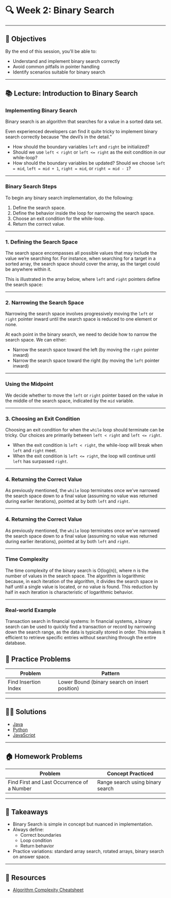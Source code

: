 # 🔍 Week 2: Binary Search

---

## 🎯 Objectives

By the end of this session, you'll be able to:
- Understand and implement binary search correctly
- Avoid common pitfalls in pointer handling
- Identify scenarios suitable for binary search

---

## 📚 Lecture: Introduction to Binary Search

### **Implementing Binary Search**

Binary search is an algorithm that searches for a value in a sorted data set.

Even experienced developers can find it quite tricky to implement binary search correctly because “the devil’s in the detail.”

- How should the boundary variables `left` and `right` be initialized?
- Should we use `left < right` or `left <= right` as the exit condition in our while-loop?
- How should the boundary variables be updated? Should we choose `left = mid`, `left = mid + 1`, `right = mid`, or `right = mid - 1`?

---

### **Binary Search Steps**

To begin any binary search implementation, do the following:

1. Define the search space.
2. Define the behavior inside the loop for narrowing the search space.
3. Choose an exit condition for the while-loop.
4. Return the correct value.

---

### **1. Defining the Search Space**

The search space encompasses all possible values that may include the value we’re searching for. For instance, when searching for a target in a sorted array, the search space should cover the array, as the target could be anywhere within it.

This is illustrated in the array below, where `left` and `right` pointers define the search space:

---

### **2. Narrowing the Search Space**

Narrowing the search space involves progressively moving the `left` or `right` pointer inward until the search space is reduced to one element or none.

At each point in the binary search, we need to decide how to narrow the search space. We can either:

- Narrow the search space toward the left (by moving the `right` pointer inward)
- Narrow the search space toward the right (by moving the `left` pointer inward)

---

### **Using the Midpoint**

We decide whether to move the `left` or `right` pointer based on the value in the middle of the search space, indicated by the `mid` variable.

---

### **3. Choosing an Exit Condition**

Choosing an exit condition for when the `while` loop should terminate can be tricky. Our choices are primarily between `left < right` and `left <= right`.

- When the exit condition is `left < right`, the while-loop will break when `left` and `right` meet.
- When the exit condition is `left <= right`, the loop will continue until `left` has surpassed `right`.

---

### **4. Returning the Correct Value**

As previously mentioned, the `while` loop terminates once we’ve narrowed the search space down to a final value (assuming no value was returned during earlier iterations), pointed at by both `left` and `right`.

---

### **4. Returning the Correct Value**

As previously mentioned, the `while` loop terminates once we’ve narrowed the search space down to a final value (assuming no value was returned during earlier iterations), pointed at by both `left` and `right`.

---

### **Time Complexity**

The time complexity of the binary search is O(log(n)), where n is the number of values in the search space. The algorithm is logarithmic because, in each iteration of the algorithm, it divides the search space in half until a single value is located, or no value is found. This reduction by half in each iteration is characteristic of logarithmic behavior.

---

### **Real-world Example**

Transaction search in financial systems: In financial systems, a binary search can be used to quickly find a transaction or record by narrowing down the search range, as the data is typically stored in order. This makes it efficient to retrieve specific entries without searching through the entire database.

## 🔨 Practice Problems

| Problem | Pattern |
|---------|---------|
| Find Insertion Index | Lower Bound (binary search on insert position) |

---

## 🧑‍💻 Solutions

- [Java](algorithms/java/)
- [Python](algorithms/python/)
- [JavaScript](algorithms/javascript/)

---

## 🏠 Homework Problems

| Problem | Concept Practiced |
|---------|-------------------|
| Find First and Last Occurrence of a Number | Range search using binary search |

---

## 📌 Takeaways

- Binary Search is simple in concept but nuanced in implementation.
- Always define:
    - Correct boundaries
    - Loop condition
    - Return behavior
- Practice variations: standard array search, rotated arrays, binary search on answer space.

---

## 🔗 Resources

- [Algorithm Complexity Cheatsheet](../../resources/algorithm-complexity-cheatsheet.md)